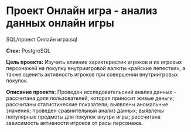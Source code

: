 # Проект Онлайн игра - анализ данных онлайн игры
SQL/проект Онлайн игра.sql

**Стек:** 
PostgreSQL

**Цель проекта:** 
Изучить влияние характеристик игроков и их игровых персонажей на покупку внутриигровой валюты «райские лепестки», а также оценить активность игроков при совершении внутриигровых покупок.

**Описание проекта:**
Проведен исследовательский анализ данных - рассчитана доля пользователей, которая приносит живые деньги; рассчитаны статистические показатели; выявлены аномальные значения; проведен сравнительный анализ данных; выявлены популярные предметы для покупок внутри игры; рассчитана зависимость активности игроков от расы персонажа.
